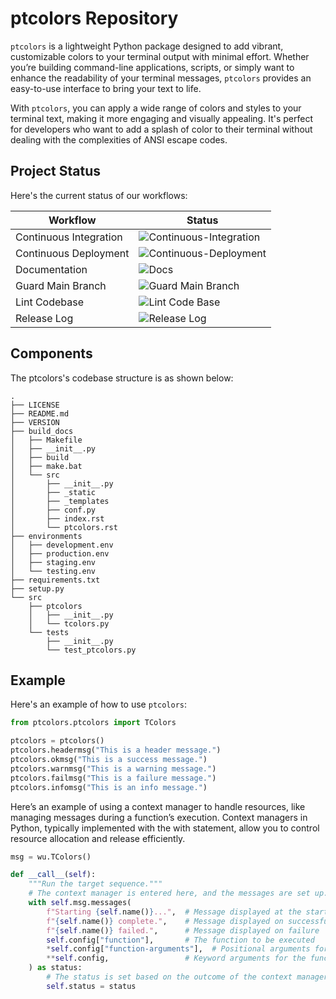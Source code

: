 # ptcolors Repository

`ptcolors` is a lightweight Python package designed to add vibrant, customizable colors to your terminal output with minimal effort. Whether you’re building command-line applications, scripts, or simply want to enhance the readability of your terminal messages, `ptcolors` provides an easy-to-use interface to bring your text to life.

With `ptcolors`, you can apply a wide range of colors and styles to your terminal text, making it more engaging and visually appealing. It's perfect for developers who want to add a splash of color to their terminal without dealing with the complexities of ANSI escape codes.

## Project Status

Here's the current status of our workflows:

| Workflow                | Status |
|-------------------------|--------|
| Continuous Integration  | ![Continuous-Integration](https://img.shields.io/badge/Continuous--Integration-passing-brightgreen) |
| Continuous Deployment   | ![Continuous-Deployment](https://img.shields.io/badge/Continuous--Deployment-passing-brightgreen) |
| Documentation           | ![Docs](https://img.shields.io/badge/Docs-passing-brightgreen) |
| Guard Main Branch       | ![Guard Main Branch](https://img.shields.io/badge/Guard%20Main%20Branch-passing-brightgreen) |
| Lint Codebase           | ![Lint Code Base](https://img.shields.io/badge/Lint%20Code%20Base-passing-brightgreen) |
| Release Log             | ![Release Log](https://img.shields.io/badge/Release%20Log-passing-brightgreen) |

## Components

The ptcolors's codebase structure is as shown below:

```plaintext
.
├── LICENSE
├── README.md
├── VERSION
├── build_docs
│   ├── Makefile
│   ├── __init__.py
│   ├── build
│   ├── make.bat
│   └── src
│       ├── __init__.py
│       ├── _static
│       ├── _templates
│       ├── conf.py
│       ├── index.rst
│       └── ptcolors.rst
├── environments
│   ├── development.env
│   ├── production.env
│   ├── staging.env
│   └── testing.env
├── requirements.txt
├── setup.py
└── src
    ├── ptcolors
    │   ├── __init__.py
    │   └── tcolors.py
    └── tests
        ├── __init__.py
        └── test_ptcolors.py

```

## Example

Here's an example of how to use `ptcolors`:

```python
from ptcolors.ptcolors import TColors

ptcolors = ptcolors()
ptcolors.headermsg("This is a header message.")
ptcolors.okmsg("This is a success message.")
ptcolors.warnmsg("This is a warning message.")
ptcolors.failmsg("This is a failure message.")
ptcolors.infomsg("This is an info message.")
```

Here’s an example of using a context manager to handle resources, like managing messages during a function’s execution. Context managers in Python, typically implemented with the with statement, allow you to control resource allocation and release efficiently.

```python
msg = wu.TColors()

def __call__(self):
    """Run the target sequence."""
    # The context manager is entered here, and the messages are set up.
    with self.msg.messages(
        f"Starting {self.name()}...",  # Message displayed at the start
        f"{self.name()} complete.",    # Message displayed on successful completion
        f"{self.name()} failed.",      # Message displayed on failure
        self.config["function"],       # The function to be executed
        *self.config["function-arguments"],  # Positional arguments for the function
        **self.config,                 # Keyword arguments for the function
    ) as status:
        # The status is set based on the outcome of the context manager block
        self.status = status
```
